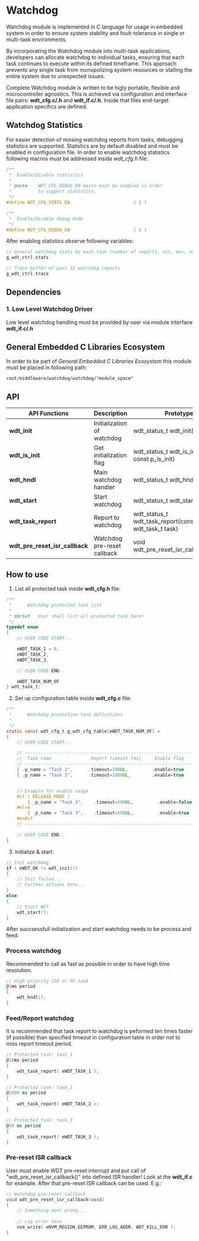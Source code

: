 # Watchdog
Watchdog module is implemented in C language for usage in embedded system in order to ensure system stability and foult-tolerance in single or multi-task environments. 

By incorporating the Watchdog module into multi-task applications, developers can allocate watchdog to individual tasks, ensuring that each task continues to execute within its defined timeframe. This approach prevents any single task from monopolizing system resources or stalling the entire system due to unexpected issues.

Complete Watchdog module is written to be higly portable, flexible and microcontroller agnostics. This is achieved via configuration and interface file pairs: **wdt_cfg.c/.h** and **wdt_if.c/.h**. Inside that files end-target application specifics are defined.

## Watchdog Statistics
For easier detection of missing watchdog reports from tasks, debugging statistics are supported. Statistics are by default disabled and must be enabled in configuration file. In order to enable watchdog statistics following macros must be addressed inside *wdt_cfg.h* file:

```C
/**
 * 	Enable/Disable statistics
 *
 * @note	WDT_CFG_DEBUG_EN macro must be enabled in order
 * 			to support statistics.
 */
#define WDT_CFG_STATS_EN						( 1 )

/**
 * 	Enable/Disable debug mode
 */
#define WDT_CFG_DEBUG_EN						( 1 )
```

After enabling statistics observe following variables:
```C
// General watchdog stats by each task (number of reports, min, max, avg timings)
g_wdt_ctrl.stats

// Trace buffer of pass 32 watchdog reports 
g_wdt_ctrl.trace
```

## Dependencies

### **1. Low Level Watchdog Driver**
Low level watchdog handling must be provided by user via module interface **wdt_if.c/.h**

## **General Embedded C Libraries Ecosystem**
In order to be part of *General Embedded C Libraries Ecosystem* this module must be placed in following path: 

```
root/middleware/watchdog/watchdog/"module_space"
```

 ## API
| API Functions | Description | Prototype |
| --- | ----------- | ----- |
| **wdt_init** | Initialization of watchdog | wdt_status_t wdt_init(void) |
| **wdt_is_init** | Get initialization flag | wdt_status_t 	wdt_is_init(bool * const p_is_init) |
| **wdt_hndl** | Main watchdog handler | wdt_status_t wdt_hndl(void) |
| **wdt_start** | Start watchdog | wdt_status_t wdt_start(void) |
| **wdt_task_report** | Report to watchdog | wdt_status_t wdt_task_report(const wdt_task_t task) |
| **wdt_pre_reset_isr_callback** | Watchdog pre-reset callback | void wdt_pre_reset_isr_callback(void) |
	

## How to use
1. List all protected task inside **wdt_cfg.h** file:
```C
/**
 * 		Watchdog protected task list
 * 
 * @brief	User shall list all protected task here! 
 */
typedef enum
{
	// USER CODE START...

	eWDT_TASK_1 = 0,
	eWDT_TASK_2,
	eWDT_TASK_3,

	// USER CODE END...

	eWDT_TASK_NUM_OF
} wdt_task_t;
```

2. Set up configuration table inside **wdt_cfg.c** file:
```C
/**
 *      Watchdog protection task definitions
 * 
 */
static const wdt_cfg_t g_wdt_cfg_table[eWDT_TASK_NUM_OF] = 
{
    // USER CODE START...

	// ------------------------------------------------------------------
	//	Task name			    Report timeout [ms]	    Enable flag 	
	// ------------------------------------------------------------------
    { .p_name = "Task 1",      .timeout=100UL,         .enable=true        }
    { .p_name = "Task 2",      .timeout=2000UL,        .enable=true        }


    // Example for enable usage
    #if ( RELEASE_MODE )
        { .p_name = "Task 3",    .timeout=500UL,         .enable=false    }
    #else
        { .p_name = "Task 3",    .timeout=500UL,         .enable=true     }
    #endif
    // ------------------------------------------------------------------

    // USER CODE END...
}
```

3. Initialize & start:
```C
// Init watchdog
if ( eWDT_OK != wdt_init())
{
    // Init failed...
    // Further actions here...
}
else
{
    // Start WDT
    wdt_start();
}
```

After succsessfull initialization and start watchdog needs to be process and feed:

### Process watchdog
Recommended to call as fast as possible in order to have high time resolution.
```C
// High priority ISR or OS task
@1ms period
{
    wdt_hndl();
}
```

### Feed/Report watchdog
It is recommended that task report to watchdog is peformed ten times faster (if possible) than specified timeout in configuration table in order not to miss report timeout period.
```C
// Protected task: task_1
@10ms period
{
    wdt_task_report( eWDT_TASK_1 );
}

// Protected task: task_2
@1000 ms period
{
    wdt_task_report( eWDT_TASK_2 );
}

// Protected task: task_3
@50 ms period
{
    wdt_task_report( eWDT_TASK_3 );
}

```

### Pre-reset ISR callback
User must enable WDT pre-reset interrupt and put call of "wdt_pre_reset_isr_callback()" into defined ISR handler! Look at the **wdt_if.c** for example.
After that pre-reset ISR callback can be used. E.g.:
```C
// Watchdog pre-reset callback
void wdt_pre_reset_isr_callback(void)
{
    // Something went wrong...
    
    // Log error here
    nvm_write( eNVM_REGION_EEPROM, ERR_LOG_ADDR, WDT_KILL_ERR );
}
```
